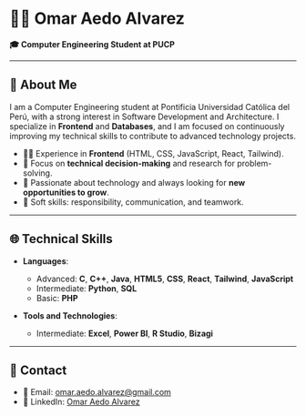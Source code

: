# 👨‍💻 Omar Aedo Alvarez
**🎓 Computer Engineering Student at PUCP**  

---

## 🌟 About Me

I am a Computer Engineering student at Pontificia Universidad Católica del Perú, with a strong interest in Software Development and Architecture. I specialize in **Frontend** and **Databases**, and I am focused on continuously improving my technical skills to contribute to advanced technology projects.

- 👨‍💻 Experience in **Frontend** (HTML, CSS, JavaScript, React, Tailwind).
- 🔎 Focus on **technical decision-making** and research for problem-solving.
- 🧠 Passionate about technology and always looking for **new opportunities to grow**.
- 🤝 Soft skills: responsibility, communication, and teamwork.

---

## 🌐 Technical Skills

- **Languages**:  
  - Advanced: **C**, **C++**, **Java**, **HTML5**, **CSS**, **React**, **Tailwind**, **JavaScript**  
  - Intermediate: **Python**, **SQL**  
  - Basic: **PHP**

- **Tools and Technologies**:  
  - Intermediate: **Excel**, **Power BI**, **R Studio**, **Bizagi**

---

## 🔗 Contact

- 📧 Email: [omar.aedo.alvarez@gmail.com](mailto:omar.aedo.alvarez@gmail.com)
- 💼 LinkedIn: [Omar Aedo Alvarez](https://www.linkedin.com/in/omar-aedo-alvarez-9b9021263/)
